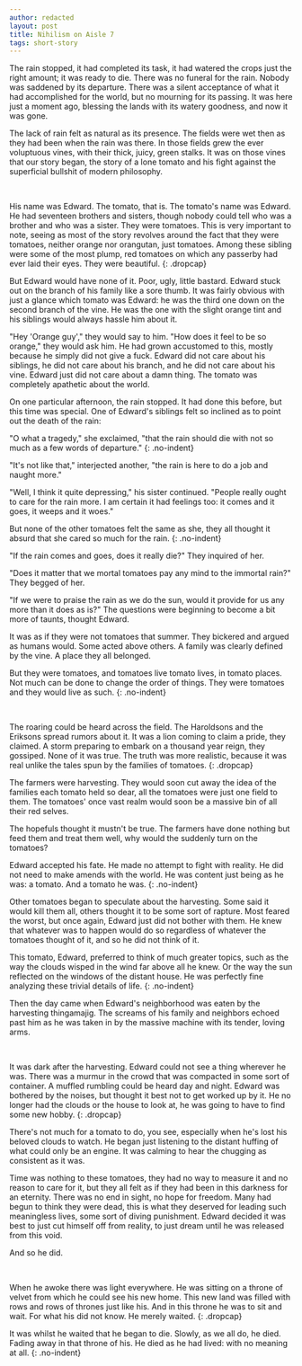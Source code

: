 ```yaml
---
author: redacted
layout: post
title: Nihilism on Aisle 7
tags: short-story
---
```


The rain stopped, it had completed its task, it had watered the crops just the
right amount; it was ready to die. There was no funeral for the rain. Nobody was
saddened by its departure. There was a silent acceptance of what it had
accomplished for the world, but no mourning for its passing. It was here just a
moment ago, blessing the lands with its watery goodness, and now it was gone.

The lack of rain felt as natural as its presence. The fields were wet then as
they had been when the rain was there. In those fields grew the ever voluptuous
vines, with their thick, juicy, green stalks. It was on those vines that our
story began, the story of a lone tomato and his fight against the superficial
bullshit of modern philosophy.

<br>

His name was Edward. The tomato, that is. The tomato's name was Edward. He had
seventeen brothers and sisters, though nobody could tell who was a brother and
who was a sister. They were tomatoes. This is very important to note, seeing as
most of the story revolves around the fact that they were tomatoes, neither
orange nor orangutan, just tomatoes. Among these sibling were some of the most
plump, red tomatoes on which any passerby had ever laid their eyes. They were
beautiful.
{: .dropcap}

But Edward would have none of it. Poor, ugly, little bastard. Edward stuck out
on the branch of his family like a sore thumb. It was fairly obvious with just a
glance which tomato was Edward: he was the third one down on the second branch
of the vine. He was the one with the slight orange tint and his siblings would
always hassle him about it.

"Hey 'Orange guy'," they would say to him. "How does it feel to be so orange,"
they would ask him. He had grown accustomed to this, mostly because he simply
did not give a fuck. Edward did not care about his siblings, he did not care
about his branch, and he did not care about his vine. Edward just did not care
about a damn thing. The tomato was completely apathetic about the world.

On one particular afternoon, the rain stopped. It had done this before, but this
time was special. One of Edward's siblings felt so inclined as to point out the
death of the rain:

"O what a tragedy," she exclaimed, "that the rain should die with not so much as
a few words of departure."
{: .no-indent}

"It's not like that," interjected another, "the rain is here to do a job and
naught more."

"Well, I think it quite depressing," his sister continued. "People really ought
to care for the rain more. I am certain it had feelings too: it comes and it
goes, it weeps and it woes."

But none of the other tomatoes felt the same as she, they all thought it absurd
that she cared so much for the rain.
{: .no-indent}

"If the rain comes and goes, does it really die?" They inquired of her.

"Does it matter that we mortal tomatoes pay any mind to the immortal rain?" They
begged of her.

"If we were to praise the rain as we do the sun, would it provide for us any
more than it does as is?" The questions were beginning to become a bit more of
taunts, thought Edward.

It was as if they were not tomatoes that summer. They bickered and argued as
humans would. Some acted above others. A family was clearly defined by the vine.
A place they all belonged.

But they were tomatoes, and tomatoes live tomato lives, in tomato places. Not
much can be done to change the order of things. They were tomatoes and they
would live as such.
{: .no-indent}

<br>

The roaring could be heard across the field. The Haroldsons and the Eriksons
spread rumors about it. It was a lion coming to claim a pride, they claimed. A
storm preparing to embark on a thousand year reign, they gossiped. None of it
was true. The truth was more realistic, because it was real unlike the tales
spun by the families of tomatoes.
{: .dropcap}

The farmers were harvesting. They would soon cut away the idea of the families
each tomato held so dear, all the tomatoes were just one field to them. The
tomatoes' once vast realm would soon be a massive bin of all their red selves.

The hopefuls thought it mustn't be true. The farmers have done nothing but feed
them and treat them well, why would the suddenly turn on the tomatoes?

Edward accepted his fate. He made no attempt to fight with reality. He did not
need to make amends with the world. He was content just being as he was: a
tomato. And a tomato he was.
{: .no-indent}

Other tomatoes began to speculate about the harvesting. Some said it would kill
them all, others thought it to be some sort of rapture. Most feared the worst,
but once again, Edward just did not bother with them. He knew that whatever was
to happen would do so regardless of whatever the tomatoes thought of it, and so
he did not think of it.

This tomato, Edward, preferred to think of much greater topics, such as the way
the clouds wisped in the wind far above all he knew. Or the way the sun
reflected on the windows of the distant house. He was perfectly fine analyzing
these trivial details of life.
{: .no-indent}

Then the day came when Edward's neighborhood was eaten by the harvesting
thingamajig. The screams of his family and neighbors echoed past him as he was
taken in by the massive machine with its tender, loving arms.

<br>

It was dark after the harvesting. Edward could not see a thing wherever he was.
There was a murmur in the crowd that was compacted in some sort of container.
A muffled rumbling could be heard day and night. Edward was bothered by the
noises, but thought it best not to get worked up by it. He no longer had the
clouds or the house to look at, he was going to have to find some new hobby.
{: .dropcap}

There's not much for a tomato to do, you see, especially when he's lost his
beloved clouds to watch. He began just listening to the distant huffing of what
could only be an engine. It was calming to hear the chugging as consistent as it
was.

Time was nothing to these tomatoes, they had no way to measure it and no reason
to care for it, but they all felt as if they had been in this darkness for an
eternity. There was no end in sight, no hope for freedom. Many had begun to
think they were dead, this is what they deserved for leading such meaningless
lives, some sort of diving punishment. Edward decided it was best to just cut
himself off from reality, to just dream until he was released from this void.

And so he did.

<br>

When he awoke there was light everywhere. He was sitting on a throne of velvet
from which he could see his new home. This new land was filled with rows and
rows of thrones just like his. And in this throne he was to sit and wait. For
what his did not know. He merely waited.
{: .dropcap}

It was whilst he waited that he began to die. Slowly, as we all do, he died.
Fading away in that throne of his. He died as he had lived: with no meaning at
all.
{: .no-indent}
